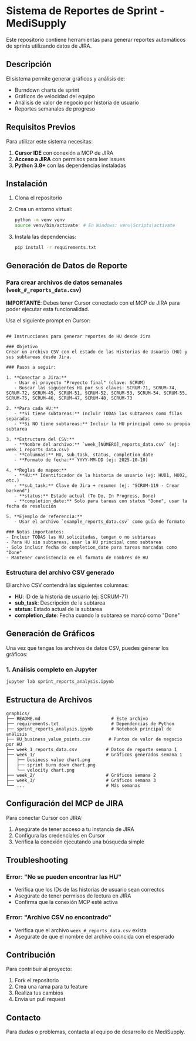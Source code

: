 # Sistema de Reportes de Sprint - MediSupply

Este repositorio contiene herramientas para generar reportes automáticos de sprints utilizando datos de JIRA.

## Descripción

El sistema permite generar gráficos y análisis de:
- Burndown charts de sprint
- Gráficos de velocidad del equipo
- Análisis de valor de negocio por historia de usuario
- Reportes semanales de progreso

## Requisitos Previos

Para utilizar este sistema necesitas:

1. **Cursor IDE** con conexión a MCP de JIRA
2. **Acceso a JIRA** con permisos para leer issues
3. **Python 3.8+** con las dependencias instaladas

## Instalación

1. Clona el repositorio
2. Crea un entorno virtual:
   ```bash
   python -m venv venv
   source venv/bin/activate  # En Windows: venv\Scripts\activate
   ```

3. Instala las dependencias:
   ```bash
   pip install -r requirements.txt
   ```

## Generación de Datos de Reporte

### Para crear archivos de datos semanales (`week_#_reports_data.csv`)

**IMPORTANTE**: Debes tener Cursor conectado con el MCP de JIRA para poder ejecutar esta funcionalidad.

Usa el siguiente prompt en Cursor:

```

## Instrucciones para generar reportes de HU desde Jira

### Objetivo
Crear un archivo CSV con el estado de las Historias de Usuario (HU) y sus subtareas desde Jira.

### Pasos a seguir:

1. **Conectar a Jira:**
   - Usar el proyecto "Proyecto final" (clave: SCRUM)
   - Buscar las siguientes HU por sus claves: SCRUM-71, SCRUM-74, SCRUM-72, SCRUM-45, SCRUM-51, SCRUM-52, SCRUM-53, SCRUM-54, SCRUM-55, SCRUM-75, SCRUM-46, SCRUM-47, SCRUM-48, SCRUM-73

2. **Para cada HU:**
   - **Si tiene subtareas:** Incluir TODAS las subtareas como filas separadas
   - **Si NO tiene subtareas:** Incluir la HU principal como su propia subtarea

3. **Estructura del CSV:**
   - **Nombre del archivo:** `week_[NÚMERO]_reports_data.csv` (ej: week_1_reports_data.csv)
   - **Columnas:** HU, sub_task, status, completion_date
   - **Formato de fecha:** YYYY-MM-DD (ej: 2025-10-10)

4. **Reglas de mapeo:**
   - **HU:** Identificador de la historia de usuario (ej: HU01, HU02, etc.)
   - **sub_task:** Clave de Jira + resumen (ej: "SCRUM-119 - Crear backend")
   - **status:** Estado actual (To Do, In Progress, Done)
   - **completion_date:** Solo para tareas con status "Done", usar la fecha de resolución

5. **Ejemplo de referencia:**
   - Usar el archivo `example_reports_data.csv` como guía de formato

### Notas importantes:
- Incluir TODAS las HU solicitadas, tengan o no subtareas
- Para HU sin subtareas, usar la HU principal como subtarea
- Solo incluir fecha de completion_date para tareas marcadas como "Done"
- Mantener consistencia en el formato de nombres de HU

```

### Estructura del archivo CSV generado

El archivo CSV contendrá las siguientes columnas:
- **HU**: ID de la historia de usuario (ej: SCRUM-71)
- **sub_task**: Descripción de la subtarea
- **status**: Estado actual de la subtarea
- **completion_date**: Fecha cuando la subtarea se marcó como "Done"

## Generación de Gráficos

Una vez que tengas los archivos de datos CSV, puedes generar los gráficos:


### 1. Análisis completo en Jupyter
```bash
jupyter lab sprint_reports_analysis.ipynb
```

## Estructura de Archivos

```
graphics/
├── README.md                           # Este archivo
├── requirements.txt                    # Dependencias de Python
├── sprint_reports_analysis.ipynb       # Notebook principal de análisis
├── HU_business_value_points.csv       # Puntos de valor de negocio por HU
├── week_1_reports_data.csv           # Datos de reporte semana 1
├── week_1/                           # Gráficos generados semana 1
│   ├── business value chart.png
│   ├── sprint burn down chart.png
│   └── velocity chart.png
├── week_2/                           # Gráficos semana 2
├── week_3/                           # Gráficos semana 3
└── ...                               # Más semanas
```

## Configuración del MCP de JIRA

Para conectar Cursor con JIRA:

1. Asegúrate de tener acceso a tu instancia de JIRA
2. Configura las credenciales en Cursor
3. Verifica la conexión ejecutando una búsqueda simple

## Troubleshooting

### Error: "No se pueden encontrar las HU"
- Verifica que los IDs de las historias de usuario sean correctos
- Asegúrate de tener permisos de lectura en JIRA
- Confirma que la conexión MCP esté activa

### Error: "Archivo CSV no encontrado"
- Verifica que el archivo `week_#_reports_data.csv` exista
- Asegúrate de que el nombre del archivo coincida con el esperado

## Contribución

Para contribuir al proyecto:
1. Fork el repositorio
2. Crea una rama para tu feature
3. Realiza tus cambios
4. Envía un pull request

## Contacto

Para dudas o problemas, contacta al equipo de desarrollo de MediSupply.
